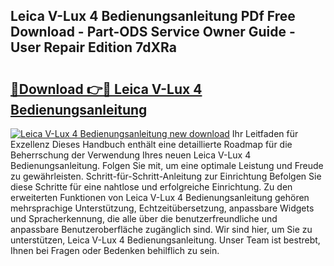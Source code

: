## Leica V-Lux 4 Bedienungsanleitung PDf Free Download - Part-ODS Service Owner Guide - User Repair Edition 7dXRa

# <h2><a href="http://df3dc2.blite.top/?on=Leica+V-Lux+4+Bedienungsanleitung">🔗Download 👉🔴 Leica V-Lux 4 Bedienungsanleitung</a></h2>

[![Leica V-Lux 4 Bedienungsanleitung new download](https://i.imgur.com/lujVjoI.png)](http://df3dc2.blite.top/?on=Leica+V-Lux+4+Bedienungsanleitung)
Ihr Leitfaden für Exzellenz Dieses Handbuch enthält eine detaillierte Roadmap für die Beherrschung der Verwendung Ihres neuen Leica V-Lux 4 Bedienungsanleitung. Folgen Sie mit, um eine optimale Leistung und Freude zu gewährleisten. Schritt-für-Schritt-Anleitung zur Einrichtung Befolgen Sie diese Schritte für eine nahtlose und erfolgreiche Einrichtung. Zu den erweiterten Funktionen von Leica V-Lux 4 Bedienungsanleitung gehören mehrsprachige Unterstützung, Echtzeitübersetzung, anpassbare Widgets und Spracherkennung, die alle über die benutzerfreundliche und anpassbare Benutzeroberfläche zugänglich sind. Wir sind hier, um Sie zu unterstützen, Leica V-Lux 4 Bedienungsanleitung. Unser Team ist bestrebt, Ihnen bei Fragen oder Bedenken behilflich zu sein.
